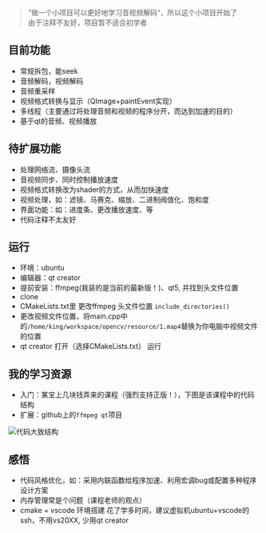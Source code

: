 > ”做一个小项目可以更好地学习音视频解码“，所以这个小项目开始了  
> 由于注释不友好，项目暂不适合初学者

## 目前功能
- 常规拆包，能seek
- 音频解码，视频解码
- 音频重采样
- 视频格式转换与显示（QImage+paintEvent实现）
- 多线程（主要通过将处理音频和视频的程序分开，而达到加速的目的）
- 基于qt的音频、视频播放

## 待扩展功能
- 处理网络流、摄像头流
- 音视频同步、同时控制播放速度
- 视频格式转换改为shader的方式，从而加快速度
- 视频处理，如：滤镜、马赛克、缩放、二进制阀值化、饱和度
- 界面功能：如：进度条、更改播放速度、等
- 代码注释不太友好

## 运行
- 环境：ubuntu
- 编辑器：qt creator
- 提前安装：ffmpeg(我装的是当前的最新版！)、qt5, 并找到头文件位置
- clone
- CMakeLists.txt里 更改ffmpeg 头文件位置 ```include_directories()```
- 更改视频文件位置，将main.cpp中的```/home/king/workspace/opencv/resource/1.map4```替换为你电脑中视频文件的位置
- qt creator 打开（选择CMakeLists.txt） 运行

## 我的学习资源
- 入门：某宝上几块钱弄来的课程（强烈支持正版！），下图是该课程中的代码结构
- 扩展：github上的```ffmpeg qt```项目

![代码大致结构](https://github.com/russionbear/streamControl/doc/codeStruct1.png)


## 感悟
- 代码风格优化，如：采用内联函数给程序加速、利用宏调bug或配置多种程序设计方案
- 内存管理常是个问题（课程老师的观点）
- cmake + vscode 环境搭建 花了学多时间，建议虚拟机ubuntu+vscode的ssh，不用vs20XX, 少用qt creator
